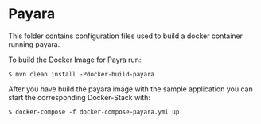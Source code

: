 # Payara

This folder contains configuration files used to build a docker container running payara.

To build the Docker Image for Payra run:

	$ mvn clean install -Pdocker-build-payara
	
After you have build the payara image with the sample application you can start the corresponding Docker-Stack with:

	$ docker-compose -f docker-compose-payara.yml up